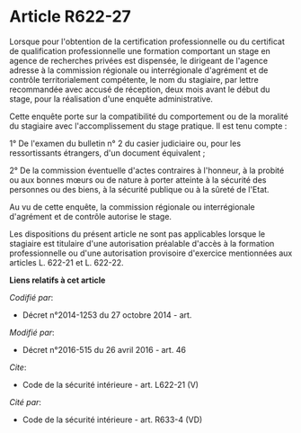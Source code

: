 # Article R622-27

Lorsque pour l'obtention de la certification professionnelle ou du certificat de qualification professionnelle une formation
comportant un stage en agence de recherches privées est dispensée, le dirigeant de l'agence adresse à la commission régionale
ou interrégionale d'agrément et de contrôle territorialement compétente, le nom du stagiaire, par lettre recommandée avec
accusé de réception, deux mois avant le début du stage, pour la réalisation d'une enquête administrative. 

Cette enquête porte sur la compatibilité du comportement ou de la moralité du stagiaire avec l'accomplissement du stage
pratique. Il est tenu compte : 

1° De l'examen du bulletin n° 2 du casier judiciaire ou, pour les ressortissants étrangers, d'un document équivalent ; 

2° De la commission éventuelle d'actes contraires à l'honneur, à la probité ou aux bonnes mœurs ou de nature à porter
atteinte à la sécurité des personnes ou des biens, à la sécurité publique ou à la sûreté de l'Etat. 

Au vu de cette enquête, la commission régionale ou interrégionale d'agrément et de contrôle autorise le stage. 

Les dispositions du présent article ne sont pas applicables lorsque le stagiaire est titulaire d'une autorisation préalable
d'accès à la formation professionnelle ou d'une autorisation provisoire d'exercice mentionnées aux articles L. 622-21 et L.
622-22.

**Liens relatifs à cet article**

_Codifié par_:

  - Décret n°2014-1253 du 27 octobre 2014 - art.

_Modifié par_:

  - Décret n°2016-515 du 26 avril 2016 - art. 46

_Cite_:

  - Code de la sécurité intérieure - art. L622-21 (V)

_Cité par_:

  - Code de la sécurité intérieure - art. R633-4 (VD)
